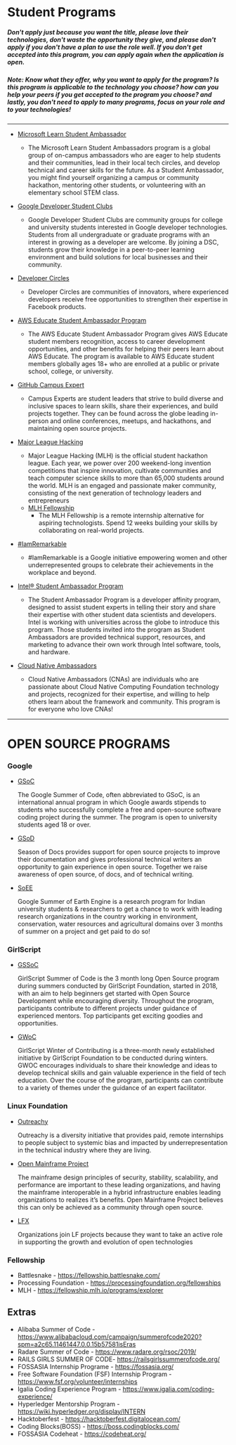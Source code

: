 # Student Programs
##### Don't apply just because you want the title, please love their technologies, don't waste the opportunity they give, and please don't apply if you don't have a plan to use the role well. If you don't get accepted into this program, you can apply again when the application is open. 

##### Note: Know what they offer, why you want to apply for the program? Is this program is applicable to the technology you choose? how can you help your peers if you get accepted to the program you choose? and lastly, you don't need to apply to many programs, focus on your role and to your technologies!

<hr />

- <a href="https://studentambassadors.microsoft.com/">Microsoft Learn Student Ambassador</a>
  - The Microsoft Learn Student Ambassadors program is a global group of on-campus ambassadors who are eager to help students and their communities, lead in their local tech circles, and develop technical and career skills for the future. As a Student Ambassador, you might find yourself organizing a campus or community hackathon, mentoring other students, or volunteering with an elementary school STEM class.

- <a href="https://developers.google.com/community/dsc">Google Developer Student Clubs</a>
  - Google Developer Student Clubs are community groups for college and university students interested in Google developer technologies. Students from all undergraduate or graduate programs with an interest in growing as a developer are welcome. By joining a DSC, students grow their knowledge in a peer-to-peer learning environment and build solutions for local businesses and their community.

- <a href="https://developers.facebook.com/developercircles/">Developer Circles</a>
  - Developer Circles are communities of innovators, where experienced developers receive free opportunities to strengthen their expertise in Facebook products.  

- <a href="https://aws.amazon.com/education/awseducate/student-ambassador-program/">AWS Educate Student Ambassador Program</a>
  - The AWS Educate Student Ambassador Program gives AWS Educate student members recognition, access to career development opportunities, and other benefits for helping their peers learn about AWS Educate. The program is available to AWS Educate student members globally ages 18+ who are enrolled at a public or private school, college, or university.

- <a href="https://education.github.com/experts">GitHub Campus Expert</a>
  - Campus Experts are student leaders that strive to build diverse and inclusive spaces to learn skills, share their experiences, and build projects together. They can be found across the globe leading in-person and online conferences, meetups, and hackathons, and maintaining open source projects. 

- <a href="https://mlh.io/">Major League Hacking</a>
  - Major League Hacking (MLH) is the official student hackathon league. Each year, we power over 200 weekend-long invention competitions that inspire innovation, cultivate communities and teach computer science skills to more than 65,000 students around the world. MLH is an engaged and passionate maker community, consisting of the next generation of technology leaders and entrepreneurs 
  - <a href="https://fellowship.mlh.io/">MLH Fellowship</a>
    - The MLH Fellowship is a remote internship alternative for aspiring technologists. Spend 12 weeks building your skills by collaborating on real-world projects.

- <a href="https://iamremarkable.withgoogle.com/">#IamRemarkable</a>
  - #IamRemarkable is a Google initiative empowering women and other underrepresented groups to celebrate their achievements in the workplace and beyond.

 - <a href="https://software.intel.com/content/www/us/en/develop/blogs/about-the-intel-student-ambassador-program-for-ai.html">Intel® Student Ambassador Program</a>
    - The Student Ambassador Program is a developer affinity program, designed to assist student experts in telling their story and share their expertise with other student data scientists and developers.  Intel is working with universities across the globe to introduce this program. Those students invited into the program as Student Ambassadors are provided technical support, resources, and marketing to advance their own work through Intel software, tools, and hardware. 

- <a href="https://www.cncf.io/people/ambassadors/">Cloud Native Ambassadors</a>
  - Cloud Native Ambassadors (CNAs) are individuals who are passionate about Cloud Native Computing Foundation technology and projects, recognized for their expertise, and willing to help others learn about the framework and community. This program is for everyone who love CNAs!


---

# OPEN SOURCE PROGRAMS

### Google
- [GSoC](https://summerofcode.withgoogle.com/) 
    <p>The Google Summer of Code, often abbreviated to GSoC, is an international annual program in which Google awards stipends to students who successfully complete a free and open-source software coding project during the summer. The program is open to university students aged 18 or over.</p>
- [GSoD](https://developers.google.com/season-of-docs)
    <p>Season of Docs provides support for open source projects to improve their documentation and gives professional technical writers an opportunity to gain experience in open source. Together we raise awareness of open source, of docs, and of technical writing.</p>
- [SoEE](https://sites.google.com/view/summerofearthengine/home)
    <p>Google Summer of Earth Engine is a research program for Indian university students & researchers to get a chance to work with leading research organizations in the country working in environment, conservation, water resources and agricultural domains over 3 months of summer on a project and get paid to do so!</p>

### GirlScript
- [GSSoC](https://gssoc.girlscript.tech/)
    <p>GirlScript Summer of Code is the 3 month long Open Source program during summers conducted by GirlScript Foundation, started in 2018, with an aim to help beginners get started with Open Source Development while encouraging diversity. Throughout the program, participants contribute to different projects under guidance of experienced mentors. Top participants get exciting goodies and opportunities.</p>
- [GWoC](https://gwoc.girlscript.tech/)
    <p>GirlScript Winter of Contributing is a three-month newly established initiative by GirlScript Foundation to be conducted during winters. GWOC encourages individuals to share their knowledge and ideas to develop technical skills and gain valuable experience in the field of tech education. Over the course of the program, participants can contribute to a variety of themes under the guidance of an expert facilitator.</p>

### Linux Foundation
- [Outreachy](https://www.outreachy.org/)
    <p>Outreachy is a diversity initiative that provides paid, remote internships to people subject to systemic bias and impacted by underrepresentation in the technical industry where they are living.</p>
- [Open Mainframe Project](https://www.openmainframeproject.org/projects/mentorship-program)
    <p>The mainframe design principles of security, stability, scalability, and performance are important to these leading organizations, and having the mainframe interoperable in a hybrid infrastructure enables leading organizations to realizes it’s benefits. Open Mainframe Project believes this can only be achieved as a community through open source.</p>
- [LFX](https://lfx.linuxfoundation.org/participate/join-project/)
    <p>Organizations join LF projects because they want to take an active role in supporting the growth and evolution of open technologies</p>

### Fellowship
- Battlesnake - https://fellowship.battlesnake.com/
- Processing Foundation - https://processingfoundation.org/fellowships
- MLH - https://fellowship.mlh.io/programs/explorer

## Extras

- Alibaba Summer of Code - https://www.alibabacloud.com/campaign/summerofcode2020?spm=a2c65.11461447.0.0.15b57581isEras
- Radare Summer of Code - https://www.radare.org/rsoc/2019/
- RAILS GIRLS SUMMER OF CODE- https://railsgirlssummerofcode.org/
- FOSSASIA Internship Programe - https://fossasia.org/
- Free Software Foundation (FSF) Internship Program - https://www.fsf.org/volunteer/internships
- Igalia Coding Experience Program - https://www.igalia.com/coding-experience/
- Hyperledger Mentorship Program - https://wiki.hyperledger.org/display/INTERN
- Hacktoberfest - https://hacktoberfest.digitalocean.com/
- Coding Blocks(BOSS) - https://boss.codingblocks.com/ 
- FOSSASIA Codeheat - https://codeheat.org/
